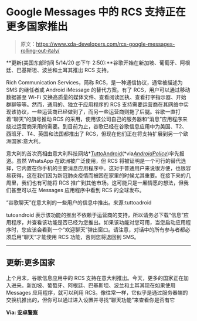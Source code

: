 # Google Messages 中的 RCS 支持正在更多国家推出

> 原文：<https://www.xda-developers.com/rcs-google-messages-rolling-out-italy/>

**更新(美国东部时间 5/14/20 @下午 2:50):**谷歌开始在新加坡、葡萄牙、阿根廷、巴基斯坦、波兰和土耳其推出 RCS 支持。

Rich Communication Services，简称 RCS，是一种通信协议，通常被描述为 SMS 的继任者或 Android iMessage 的替代方案。有了 RCS，用户可以通过移动数据甚至 Wi-Fi 交换高质量的媒体文件、查看阅读回执、查看打字指示器、开始群聊等等。然而，通用的、独立于应用程序的 RCS 支持需要运营商在其网络中实现该协议，一些运营商已经做到了，而另一些运营商则拖了后腿。谷歌一直打着“聊天”的旗号推动 RCS 的采用，使用该公司自己的服务器和“消息”应用程序来绕过运营商采用的需要。到目前为止，谷歌已经在谷歌信息应用中为美国、T2、西班牙、T4、英国和法国都推出了 RCS，但现在他们正在将支持扩展到另一个欧洲国家:意大利。

意大利的首次亮相由意大利科技网站*[TuttoAndroid](https://www.tuttoandroid.net/news/google-messaggi-rcs-italia-805510/)(*via[*AndroidPolice*](https://www.androidpolice.com/2020/04/30/google-messages-begins-rolling-out-rcs-support-in-italy/))率先报道。虽然 WhatsApp 在欧洲被广泛使用，但 RCS 将被证明是一个可行的替代选择，它内置在你手机的主要消息应用程序中。这对于普通用户来说很方便，也很容易获得，这在我们因为新冠肺炎疫情而被困在家里的时候尤其重要。在接下来的几周里，我们也有可能将 RCS 推广到其他市场。这可能只是一厢情愿的想法，但我们甚至可以在 Messages 应用程序中看到 RCS 的全球发布。

“谷歌聊天”在意大利的一些用户的信息中推出。来源:tuttoadroid

tutoandroid 表示该功能的推出不依赖于运营商的支持，所以请务必下载“信息”应用程序，并查看该功能是否已经为您推出。如果该功能对您可用，当您启动应用程序时，您应该会看到一个“欢迎聊天”弹出窗口。请注意，对话中的所有参与者都必须启用“聊天”才能使用 RCS 功能，否则您将退回到 SMS。

* * *

## 更新:更多国家

上个月末，谷歌信息应用中的 RCS 支持在意大利推出。今天，更多的国家正在加入进来。新加坡、葡萄牙、阿根廷、巴基斯坦、波兰和土耳其现在如果使用 Messages 应用程序，就可以利用 RCS。像往常一样，它似乎是通过服务器端的交换机推出的，但你可以通过进入设置并寻找“聊天功能”来查看你是否有它

**Via: [安卓警察](https://www.androidpolice.com/2020/05/14/google-messages-begins-rolling-out-rcs-support-in-italy/)**